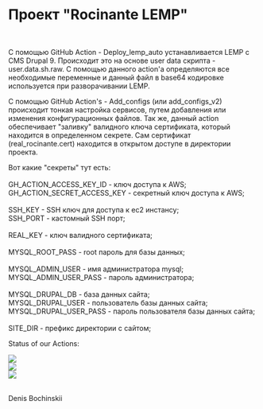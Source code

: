 <h1>Проект "Rocinante LEMP"</h1><br>
<p>
С помощью GitHub Action - Deploy_lemp_auto устанавливается LEMP с CMS Drupal 9. Происходит это на основе user data скрипта - user.data.sh.raw. С помощью данного action'а определяются все необходимые переменные и данный файл в base64 кодировке используется при разворачивании LEMP.
</p>
<p>
С помощью GitHub Action's - Add_configs (или add_configs_v2) происходит тонкая настройка сервисов, путем добавления или изменения конфигурационных файлов. Так же, данный action обеспечивает "заливку" валидного ключа сертификата, который находится в определенном секрете. Сам сертификат (real_rocinante.cert) находится в открытом доступе в директории проекта.
</p>
<p>
Вот какие "секреты" тут есть:<br>
<br>
GH_ACTION_ACCESS_KEY_ID - ключ доступа к AWS;<br>
GH_ACTION_SECRET_ACCESS_KEY - секретный ключ доступа к AWS;<br>
<br>
SSH_KEY - SSH ключ для доступа к ec2 инстансу;<br>
SSH_PORT - кастомный SSH порт;<br>
<br>
REAL_KEY - ключ валидного сертификата;<br>
<br>
MYSQL_ROOT_PASS - root пароль для базы данных;<br>
<br>
MYSQL_ADMIN_USER - имя администратора mysql;<br>
MYSQL_ADMIN_USER_PASS - пароль администратора;<br>
<br>
MYSQL_DRUPAL_DB - база данных сайта;<br>
MYSQL_DRUPAL_USER - пользователь базы данных сайта;<br>
MYSQL_DRUPAL_USER_PASS - пароль пользователя базы данных сайта;<br>
<br>
SITE_DIR - префикс директории с сайтом; 
</p>
<p>
Status of our Actions:
</p>
<img src="https://github.com/bochinskii/rocinante-lemp/workflows/Deploy_lemp_auto/badge.svg?branch=main"><br>
<img src="https://github.com/bochinskii/rocinante-lemp/workflows/add_configs_v2/badge.svg?branch=main"><br>
<img src="https://github.com/bochinskii/rocinante-lemp/workflows/Add_configs/badge.svg?branch=main"><br>
<br>
<p>
Denis Bochinskii
</p>
